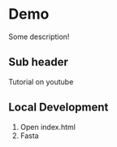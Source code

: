 # Demo

Some description!


## Sub header

Tutorial on youtube

## Local Development
1. Open index.html 
2. Fasta 